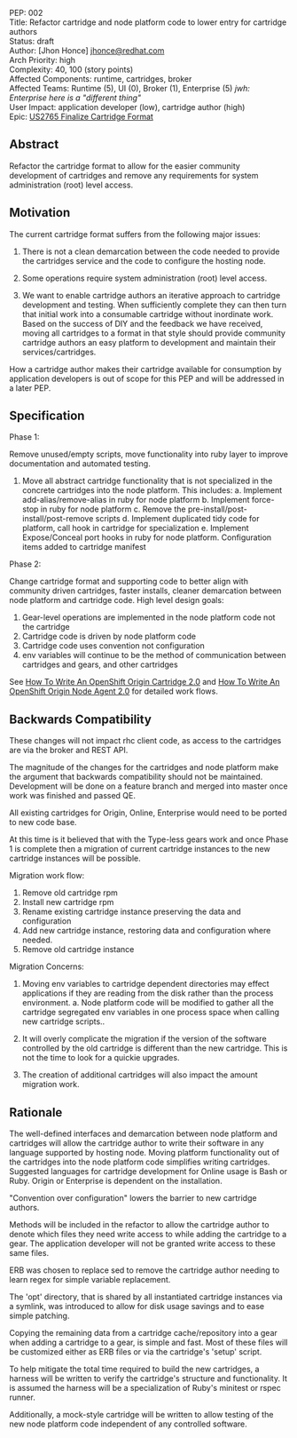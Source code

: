 PEP: 002  
Title: Refactor cartridge and node platform code to lower entry for cartridge authors  
Status: draft  
Author: [Jhon Honce] <jhonce@redhat.com>  
Arch Priority: high  
Complexity: 40, 100 (story points)  
Affected Components: runtime, cartridges, broker  
Affected Teams: Runtime (5), UI (0), Broker (1), Enterprise (5) *jwh: Enterprise here is a "different thing"*  
User Impact: application developer (low), cartridge author (high)  
Epic: [US2765 Finalize Cartridge Format](https://rally1.rallydev.com/#/4670516379d/detail/userstory/7579329564)  

Abstract
--------

Refactor the cartridge format to allow for the easier community
development of cartridges and remove any requirements for system
administration (root) level access.

Motivation
----------
The current cartridge format suffers from the following major issues:

  1. There is not a clean demarcation between the code needed to provide
     the cartridges service and the code to configure the hosting node.

  2. Some operations require system administration (root) level access.

  3. We want to enable cartridge authors an iterative approach to
     cartridge development and testing. When sufficiently complete they
     can then turn that initial work into a consumable cartridge without
     inordinate work. Based on the success of DIY and the feedback we
     have received, moving all cartridges to a format in that style
     should provide community cartridge authors an easy platform to
     development and maintain their services/cartridges.

How a cartridge author makes their cartridge available for consumption by
application developers is out of scope for this PEP and will be addressed
in a later PEP.

Specification
-------------

Phase 1:

Remove unused/empty scripts, move functionality into ruby layer to
improve documentation and automated testing.

  1. Move all abstract cartridge functionality that is not specialized
     in the concrete cartridges into the node platform. This includes:
       a. Implement add-alias/remove-alias in ruby for node platform
       b. Implement force-stop in ruby for node platform
       c. Remove the pre-install/post-install/post-remove scripts
       d. Implement duplicated tidy code for platform, call hook in
          cartridge for specialization
       e. Implement Expose/Conceal port hooks in ruby for node platform.
          Configuration items added to cartridge manifest


Phase 2:

Change cartridge format and supporting code to better align with community
driven cartridges, faster installs, cleaner demarcation between node
platform and cartridge code. High level design goals:

  1. Gear-level operations are implemented in the node platform code not the cartridge
  2. Cartridge code is driven by node platform code
  3. Cartridge code uses convention not configuration
  4. env variables will continue to be the method of communication between
     cartridges and gears, and other cartridges

See [How To Write An OpenShift Origin Cartridge 2.0](https://github.com/jwhonce/node-documentation/blob/master/README.writing_cartridges.md)
and [How To Write An OpenShift Origin Node Agent 2.0](https://github.com/jwhonce/node-documentation/blob/master/README.writing_node_agent.md)
for detailed work flows.

Backwards Compatibility
-----------------------

These changes will not impact rhc client code, as access to the cartridges
are via the broker and REST API.

The magnitude of the changes for the cartridges and node platform
make the argument that backwards compatibility should not be
maintained. Development will be done on a feature branch and merged
into master once work was finished and passed QE.

All existing cartridges for Origin, Online, Enterprise would need to be
ported to new code base.

At this time is it believed that with the Type-less gears work and once
Phase 1 is complete then a migration of current cartridge instances to
the new cartridge instances will be possible.

Migration work flow:
  1. Remove old cartridge rpm
  2. Install new cartridge rpm
  3. Rename existing cartridge instance preserving the data and configuration
  4. Add new cartridge instance, restoring data and configuration where needed.
  5. Remove old cartridge instance

Migration Concerns:
  1. Moving env variables to cartridge dependent directories may effect
     applications if they are reading from the disk rather than
     the process environment.
       a. Node platform code will be modified to gather all the cartridge
          segregated env variables in one process space when calling new
          cartridge scripts..

  2. It will overly complicate the migration if the version of the
     software controlled by the old cartridge is different than the new
     cartridge. This is not the time to look for a quickie upgrades.

  3. The creation of additional cartridges will also impact the amount
     migration work.


Rationale
---------

The well-defined interfaces and demarcation between node platform and
cartridges will allow the cartridge author to write their software in
any language supported by hosting node. Moving platform functionality
out of the cartridges into the node platform code simplifies writing
cartridges. Suggested languages for cartridge development for Online usage
is Bash or Ruby. Origin or Enterprise is dependent on the installation.

"Convention over configuration" lowers the barrier to new cartridge
authors.

Methods will be included in the refactor to allow the cartridge author to
denote which files they need write access to while adding the cartridge
to a gear. The application developer will not be granted write access
to these same files.

ERB was chosen to replace sed to remove the cartridge author needing to
learn regex for simple variable replacement. 

The 'opt' directory, that is shared by all instantiated cartridge
instances via a symlink, was introduced to allow for disk usage savings
and to ease simple patching.

Copying the remaining data from a cartridge cache/repository into a gear
when adding a cartridge to a gear, is simple and fast. Most of these
files will be customized either as ERB files or via the cartridge's
'setup' script.

To help mitigate the total time required to build the new cartridges,
a harness will be written to verify the cartridge's structure and
functionality. It is assumed the harness will be a specialization of
Ruby's minitest or rspec runner.

Additionally, a mock-style cartridge will be written to allow testing
of the new node platform code independent of any controlled software.
